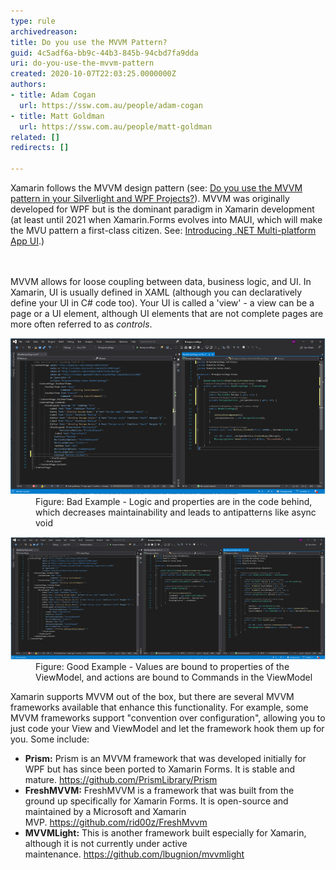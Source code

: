 ```yaml
---
type: rule
archivedreason: 
title: Do you use the MVVM Pattern?
guid: 4c5adf6a-bb9c-44b3-845b-94cbd7fa9dda
uri: do-you-use-the-mvvm-pattern
created: 2020-10-07T22:03:25.0000000Z
authors:
- title: Adam Cogan
  url: https://ssw.com.au/people/adam-cogan
- title: Matt Goldman
  url: https://ssw.com.au/people/matt-goldman
related: []
redirects: []

---
```



Xamarin follows the MVVM design pattern (see: <a href="/_layouts/15/FIXUPREDIRECT.ASPX?WebId=3dfc0e07-e23a-4cbb-aac2-e778b71166a2&TermSetId=07da3ddf-0924-4cd2-a6d4-a4809ae20160&TermId=4d4194a8-4a95-4809-80b6-ae71a2ba5c8f">Do you use the MVVM pattern in your Silverlight and WPF Projects?</a>). MVVM was originally developed for WPF but is the dominant paradigm in Xamarin development (at least until 2021 when Xamarin.Forms evolves into MAUI, which will make the MVU pattern a first-class citizen. See: <a href="https://devblogs.microsoft.com/dotnet/introducing-net-multi-platform-app-ui/">Introducing .NET Multi-platform App UI</a>.​)<br>
<br><excerpt class='endintro'></excerpt><br>
<p>MVVM allows for loose coupling between data, business logic, and UI. In Xamarin, UI is usually defined in XAML (although you can declaratively define your UI in C# code too). Your UI is called a 'view' - a view can be a page or a UI element, although UI elements that are not complete pages are more often referred to as 
   <em>controls</em>. <img src="../../assets/clip_image001.png" alt="" style="width:452px;margin:5px;" /></p><dl class="badImage"><dt><img src="mvvm-bad.png" alt="mvvm-bad.png" style="width:750px;" /></dt><dd>Figure: Bad Example - Logic and properties are in the code behind, which decreases maintainability and leads to antipatterns like async void</dd></dl><dl class="goodImage"><dt><img src="mvvm-good.png" alt="mvvm-good.png" style="width:750px;" /></dt><dd>Figure: Good Example - Values are bound to properties of the ViewModel, and actions are bound to Commands in the ViewModel​<br></dd></dl><p>Xamarin supports MVVM out of the box, but there are several MVVM frameworks available that enhance this functionality. For example, some MVVM frameworks support "convention over configuration", allowing you to just code your View and ViewModel and let the framework hook them up for you. Some include:<br></p><ul><li>
      <b>Prism:</b> Prism is an MVVM framework that was developed initially for WPF but has since been ported to Xamarin Forms. It is stable and mature. <a href="https://github.com/PrismLibrary/Prism">https://github.com/PrismLibrary/Prism</a></li><li>
      <b>FreshMVVM:</b> FreshMVVM is a framework that was built from the ground up specifically for Xamarin Forms. It is open-source and maintained by a Microsoft and Xamarin MVP. <a href="https://github.com/rid00z/FreshMvvm">https://github.com/rid00z/FreshMvvm</a><br></li><li>
      <b>MVVMLight:</b> This is another framework built especially for Xamarin, although it is not currently under active maintenance. <a href="https://github.com/lbugnion/mvvmlight">https://github.com/lbugnion/mvvmlight</a><br></li></ul>


